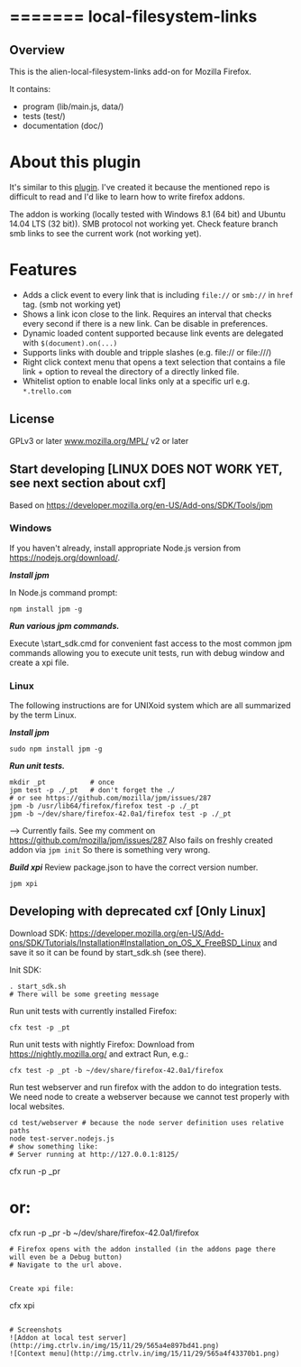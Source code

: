 =======
local-filesystem-links
======================

Overview
--------
This is the alien-local-filesystem-links add-on for Mozilla Firefox.

It contains:

* program (lib/main.js, data/)
* tests (test/)
* documentation (doc/)

# About this plugin
It's similar to this [plugin](https://github.com/feinstaub/firefox_addon_local_filesystem_links). I've created it because the mentioned repo is difficult to read and I'd like to learn how to write firefox addons.

The addon is working (locally tested with Windows 8.1 (64 bit) and Ubuntu 14.04 LTS (32 bit)). SMB protocol not working yet. Check feature branch smb links to see the current work (not working yet).

# Features

- Adds a click event to every link that is including `file://` or `smb://` in `href` tag. (smb not working yet)
- Shows a link icon close to the link. Requires an interval that checks every second if there is a new link. Can be disable in preferences.
- Dynamic loaded content supported because link events are delegated with `$(document).on(...)`
- Supports links with double and tripple slashes (e.g. file:// or file:///)
- Right click context menu that opens a text selection that contains a file link + option to reveal the directory of a directly linked file.
- Whitelist option to enable local links only at a specific url e.g. `*.trello.com`

License
-------
GPLv3 or later
www.mozilla.org/MPL/ v2 or later


Start developing [LINUX DOES NOT WORK YET, see next section about cxf]
----------------
Based on https://developer.mozilla.org/en-US/Add-ons/SDK/Tools/jpm

### Windows ###
If you haven't already, install appropriate Node.js version from https://nodejs.org/download/.


***Install jpm***

In Node.js command prompt:
```
npm install jpm -g
```

***Run various jpm commands.***

Execute \start_sdk.cmd for convenient fast access to the most common jpm commands allowing you
to execute unit tests, run with debug window and create a xpi file.


### Linux ###
The following instructions are for UNIXoid system which are all summarized by the term Linux.

***Install jpm***
```
sudo npm install jpm -g
```

***Run unit tests.***
```
mkdir _pt           # once
jpm test -p ./_pt   # don't forget the ./
# or see https://github.com/mozilla/jpm/issues/287
jpm -b /usr/lib64/firefox/firefox test -p ./_pt
jpm -b ~/dev/share/firefox-42.0a1/firefox test -p ./_pt
```

--> Currently fails. See my comment on https://github.com/mozilla/jpm/issues/287
Also fails on freshly created addon via `jpm init`
So there is something very wrong.

***Build xpi***
Review package.json to have the correct version number.

```
jpm xpi
```


Developing with deprecated cxf [Only Linux]
------------------------------

Download SDK:
https://developer.mozilla.org/en-US/Add-ons/SDK/Tutorials/Installation#Installation_on_OS_X_FreeBSD_Linux
and save it so it can be found by start_sdk.sh (see there).

Init SDK:
```
. start_sdk.sh
# There will be some greeting message
```

Run unit tests with currently installed Firefox:
```
cfx test -p _pt
```

Run unit tests with nightly Firefox:
Download from https://nightly.mozilla.org/ and extract
Run, e.g.:
```
cfx test -p _pt -b ~/dev/share/firefox-42.0a1/firefox
```

Run test webserver and run firefox with the addon to do integration tests.
We need node to create a webserver because we cannot test properly with local websites.
```
cd test/webserver # because the node server definition uses relative paths
node test-server.nodejs.js
# show something like:
# Server running at http://127.0.0.1:8125/

```
cfx run -p _pr
# or:
cfx run -p _pr -b ~/dev/share/firefox-42.0a1/firefox
```
# Firefox opens with the addon installed (in the addons page there will even be a Debug button)
# Navigate to the url above.


Create xpi file:
```
cfx xpi
```

# Screenshots
![Addon at local test server](http://img.ctrlv.in/img/15/11/29/565a4e897bd41.png)
![Context menu](http://img.ctrlv.in/img/15/11/29/565a4f43370b1.png)
